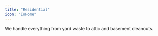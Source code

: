 ```yaml
---
title: "Residential"
icon: "IoHome"
---
```


We handle everything from yard waste to attic and basement cleanouts.
